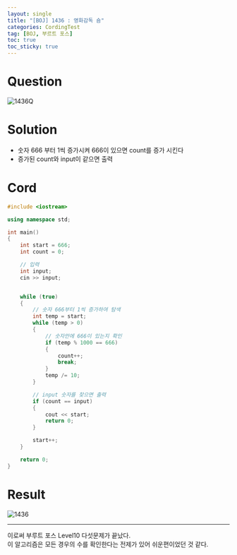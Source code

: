 ```yaml
---
layout: single
title: "[BOJ] 1436 : 영화감독 숌"
categories: CordingTest
tag: [BOJ, 부르트 포스]
toc: true
toc_sticky: true
---
```


# Question
![1436Q](https://user-images.githubusercontent.com/97664446/168718713-2084fadf-5f7c-476f-a4fd-5ca914a831b0.PNG)

# Solution
- 숫자 666 부터 1씩 증가시켜 666이 있으면 count를 증가 시킨다
- 증가된 count와 input이 같으면 출력

# Cord
```c++
#include <iostream>

using namespace std;

int main()
{
	int start = 666;
	int count = 0;

	// 입력
	int input;
	cin >> input;


	while (true)
	{
		// 숫자 666부터 1씩 증가하여 탐색
		int temp = start;
		while (temp > 0)
		{
			// 숫자안에 666이 있는지 확인
			if (temp % 1000 == 666)
			{
				count++;
				break;
			}
			temp /= 10;
		}

		// input 숫자를 찾으면 출력
		if (count == input)
		{
			cout << start;
			return 0;
		}

		start++;
	}

	return 0;
}
```
# Result
![1436](https://user-images.githubusercontent.com/97664446/168718710-85fad8a4-a1df-4cd7-a240-b7055cedb963.PNG)

***
이로써 부루트 포스 Level10 다섯문제가 끝났다. <br>
이 알고리즘은 모든 경우의 수를 확인한다는 전제가 있어 쉬운편이었던 것 같다. <br>